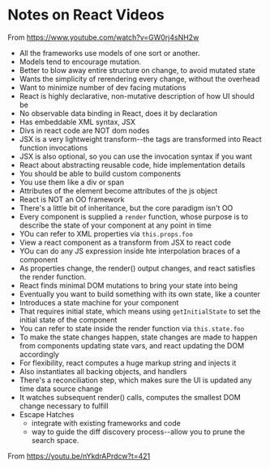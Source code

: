 # Notes on React Videos

From https://www.youtube.com/watch?v=GW0rj4sNH2w

* All the frameworks use models of one sort or another.
* Models tend to encourage mutation.
* Better to blow away entire structure on change, to avoid mutated state
* Wants the simplicity of rerendering every change, without the overhead
* Want to minimize number of dev facing mutations
* React is highly declarative, non-mutative description of how UI should be
* No observable data binding in React, does it by declaration
* Has embeddable XML syntax, JSX
* Divs in react code are NOT dom nodes
* JSX is a very lightweight transform--the tags are transformed into React function invocations
* JSX is also optional, so you can use the invocation syntax if you want
* React about abstracting reusable code, hide implementation details
* You should be able to build custom components
* You use them like a div or span
* Attributes of the element become attributes of the js object
* React is NOT an OO framework
* There's a little bit of inheritance, but the core paradigm isn't OO
* Every component is supplied a `render` function, whose purpose is to describe the state of your component at any point in time
* YOu can refer to XML properties via `this.props.foo`
* View a react component as a transform from JSX to react code
* YOu can do any JS expression inside hte interpolation braces of a component
* As properties change, the render() output changes, and react satisfies the render function.
* React finds minimal DOM mutations to bring your state into being
* Eventually you want to build something with its own state, like a counter
* Introduces a state machine for your component
* That requires initial state, which means using `getInitialState` to set the initial state of the component
* You can refer to state inside the render function via `this.state.foo`
* To make the state changes happen, state changes are made to happen from components updating state vars, and react updating the DOM accordingly
* For flexibility, react computes a huge markup string and injects it
* Also instantiates all backing objects, and handlers
* There's a reconciliation step, which makes sure the UI is updated any time data source change
* It watches subsequent render() calls, computes the smallest DOM change necessary to fulfill
* Escape Hatches
    * integrate with existing frameworks and code
    * way to guide the diff discovery process--allow you to prune the search space.


From https://youtu.be/nYkdrAPrdcw?t=421


